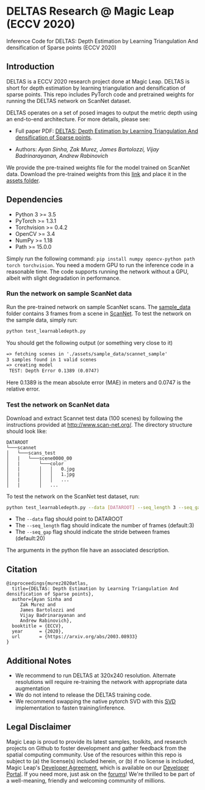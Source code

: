 # DELTAS Research @ Magic Leap (ECCV 2020)
Inference Code for DELTAS: Depth Estimation by Learning Triangulation And densification of Sparse points (ECCV 2020)

## Introduction
DELTAS is a ECCV 2020 research project done at Magic Leap. DELTAS is short for depth estimation by learning triangulation and densification of sparse points. This repo includes PyTorch code and pretrained weights for running the DELTAS network on ScanNet dataset. 

DELTAS operates on a set of posed images to output the metric depth using an end-to-end architecture. For more details, please see:

* Full paper PDF: [DELTAS: Depth Estimation by Learning Triangulation And densification of Sparse points](https://arxiv.org/abs/2003.08933).

* Authors: *Ayan Sinha, Zak Murez, James Bartolozzi, Vijay Badrinarayanan, Andrew Rabinovich*

We provide the pre-trained weights file for the model trained on ScanNet data. Download the pre-trained weights from this [link](https://drive.google.com/uc?export=download&id=1lWjjl44o81m1_lZ2e9CW99OjQhZdd9gN) and place it in the [assets folder](./assets).   

## Dependencies
* Python 3 >= 3.5
* PyTorch >= 1.3.1
* Torchvision >= 0.4.2
* OpenCV >= 3.4 
* NumPy >= 1.18
* Path >= 15.0.0

Simply run the following command: `pip install numpy opencv-python path torch torchvision`. You need a modern GPU to run the inference code in a reasonable time. The code supports running the network without a GPU, albeit with slight degradation in performance. 

### Run the network on sample ScanNet data

Run the pre-trained network on sample ScanNet scans. The [sample_data](./assets/sample_data) folder contains 3 frames from a scene in [ScanNet](https://github.com/ScanNet/ScanNet). To test the network on the sample data, simply run:

```sh
python test_learnabledepth.py
```
You should get the following output (or something very close to it)

```txt
=> fetching scenes in './assets/sample_data/scannet_sample'
3 samples found in 1 valid scenes
=> creating model
 TEST: Depth Error 0.1389 (0.0747)
```
Here 0.1389 is the mean absolute error (MAE) in meters and 0.0747 is the relative error. 

### Test the network on ScanNet data

Download and extract Scannet test data (100 scenes) by following the instructions provided at http://www.scan-net.org/.
The directory structure should look like:
```
DATAROOT
└───scannet
│   └───scans_test
│   |   └───scene0000_00
│   |       └───color
│   |       │   │   0.jpg
│   |       │   │   1.jpg
│   |       │   │   ...
│   |       │   ...
```
To test the network on the ScanNet test dataset, run:

```sh
python test_learnabledepth.py --data [DATAROOT] --seq_length 3 --seq_gap 20
```

* The `--data` flag should point to DATAROOT
* The `--seq_length` flag should indicate the number of frames (default:3)
* The `--seq_gap` flag should indicate the stride between frames (default:20)

The arguments in the python file have an associated description. 

## Citation

```
@inproceedings{murez2020atlas,
  title={DELTAS: Depth Estimation by Learning Triangulation And densification of Sparse points},
  author={Ayan Sinha and
  	 Zak Murez and 
  	 James Bartolozzi and
  	 Vijay Badrinarayanan and
  	 Andrew Rabinovich},
  booktitle = {ECCV},
  year      = {2020},
  url       = {https://arxiv.org/abs/2003.08933}
}
```

## Additional Notes
* We recommend to run DELTAS at 320x240 resolution. Alternate resolutions will require re-training the network with appropriate data augmentation
* We do not intend to release the DELTAS training code.
* We recommend swapping the native pytorch SVD with this [SVD](https://github.com/KinglittleQ/torch-batch-svd) implementation to fasten training/inference. 


## Legal Disclaimer
Magic Leap is proud to provide its latest samples, toolkits, and research projects on Github to foster development and gather feedback from the spatial computing community. Use of the resources within this repo is subject to (a) the license(s) included herein, or (b) if no license is included, Magic Leap's [Developer Agreement](https://id.magicleap.com/terms/developer), which is available on our [Developer Portal](https://developer.magicleap.com/).
If you need more, just ask on the [forums](https://forum.magicleap.com/hc/en-us/community/topics)!
We're thrilled to be part of a well-meaning, friendly and welcoming community of millions.

